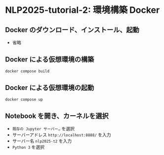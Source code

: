 # NLP2025-tutorial-2: 環境構築 Docker

## Docker のダウンロード、インストール、起動

- 省略

## Docker による仮想環境の構築

```bash
docker compose build
```

## Docker による仮想環境の起動

```bash
docker compose up
```

## Notebook を開き、カーネルを選択

- `既存の Jupyter サーバー…` を選択
- サーバーアドレス `http://localhost:8888/` を入力
- サーバー名 `nlp2025-t2` を入力
- `Python 3` を選択
